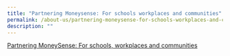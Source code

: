 ```yaml
---
title: "Partnering Moneysense: For schools workplaces and communities"
permalink: /about-us/partnering-moneysense-for-schools-workplaces-and-communities/
description: ""
---
```

[Partnering MoneySense: For schools, workplaces and communities](https://www.moneysense.gov.sg/about-us/partnering-moneysense-for-schools-workplaces-and-communities)